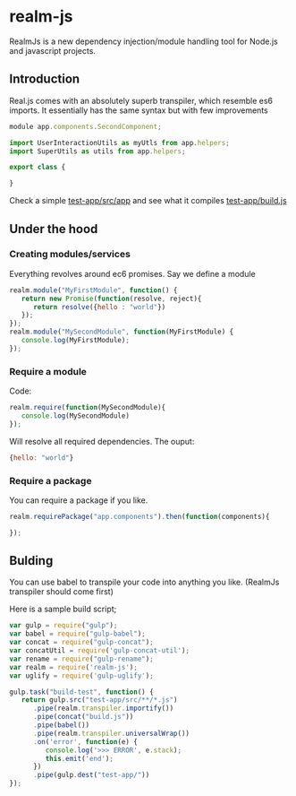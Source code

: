 # realm-js
RealmJs is a new dependency injection/module handling tool for Node.js and javascript projects.

## Introduction
Real.js comes with an absolutely superb transpiler, which resemble es6 imports. It essentially has the same syntax but with few improvements

```js
module app.components.SecondComponent;

import UserInteractionUtils as myUtls from app.helpers;
import SuperUtils as utils from app.helpers;

export class {

}
```

Check a simple [test-app/src/app](project) and see what it compiles [test-app/build.js](into)

## Under the hood

### Creating modules/services
Everything revolves around ec6 promises. Say we define a module
```js
realm.module("MyFirstModule", function() {
   return new Promise(function(resolve, reject){
      return resolve({hello : "world"})
   });
});
realm.module("MySecondModule", function(MyFirstModule) {
   console.log(MyFirstModule);
});
```

### Require a module
Code:
```js
realm.require(function(MySecondModule){
   console.log(MySecondModule)
});
```

Will resolve all required dependencies. The ouput:
```js
{hello: "world"}
```

### Require a package
You can require a package if you like.

```js
realm.requirePackage("app.components").then(function(components){

});
```


## Bulding

You can use babel to transpile your code into anything you like. (RealmJs transpiler should come first)

Here is a sample build script;

```js
var gulp = require("gulp");
var babel = require("gulp-babel");
var concat = require("gulp-concat");
var concatUtil = require('gulp-concat-util');
var rename = require("gulp-rename");
var realm = require('realm-js');
var uglify = require('gulp-uglify');

gulp.task("build-test", function() {
   return gulp.src("test-app/src/**/*.js")
      .pipe(realm.transpiler.importify())
      .pipe(concat("build.js"))
      .pipe(babel())
      .pipe(realm.transpiler.universalWrap())
      .on('error', function(e) {
         console.log('>>> ERROR', e.stack);
         this.emit('end');
      })
      .pipe(gulp.dest("test-app/"))
});
```
